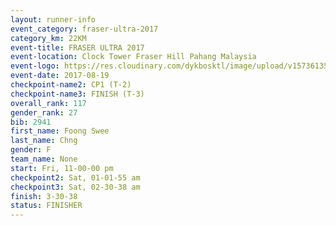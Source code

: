 ```yaml
---
layout: runner-info 
event_category: fraser-ultra-2017 
category_km: 22KM 
event-title: FRASER ULTRA 2017 
event-location: Clock Tower Fraser Hill Pahang Malaysia 
event-logo: https://res.cloudinary.com/dykbosktl/image/upload/v1573613535/Logo/logo_mfst7w.jpg 
event-date: 2017-08-19 
checkpoint-name2: CP1 (T-2) 
checkpoint-name3: FINISH (T-3) 
overall_rank: 117
gender_rank: 27
bib: 2941
first_name: Foong Swee
last_name: Chng
gender: F
team_name: None
start: Fri, 11-00-00 pm
checkpoint2: Sat, 01-01-55 am
checkpoint3: Sat, 02-30-38 am
finish: 3-30-38
status: FINISHER
---
```

